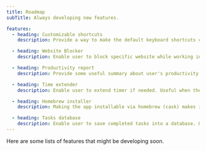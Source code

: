```yaml
---
title: Roadmap
subTitle: Always developing new features.

features:
  - heading: Customizable shortcuts
    description: Provide a way to make the default keyboard shortcuts customizable by the user.

  - heading: Website Blocker
    description: Enable user to block specific website while working in order to stay on focus.

  - heading: Productivity report
    description: Provide some useful summary about user's productivity to have some sense of accomplishments.

  - heading: Time extender
    description: Enable user to extend timer if needed. Useful when the user wants to finish the task first before taking up a break.

  - heading: Homebrew installer
    description: Making the app installable via homebrew (cask) makes it easier for some Mac users to install the app on their machine.

  - heading: Tasks database
    description: Enable user to save completed tasks into a database. Useful when the user wants to monitor or track previews tasks.
---
```


Here are some lists of features that might be developing soon.
